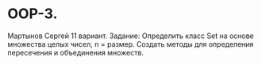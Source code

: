 # OOP-3.
Мартынов Сергей 11 вариант. 
Задание: Определить класс Set на основе множества целых чисел, n = размер. Создать методы для определения пересечения и объединения множеств.
